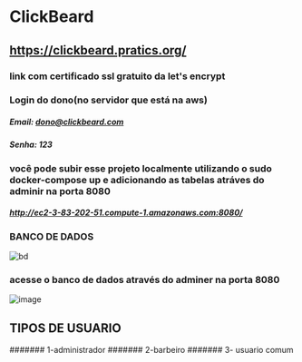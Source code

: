 # ClickBeard
## https://clickbeard.pratics.org/
### link com certificado ssl gratuito da let's encrypt

### Login do dono(no servidor que está na aws)
##### Email: dono@clickbeard.com
##### Senha: 123
### você pode subir esse projeto localmente utilizando o sudo docker-compose up e adicionando as tabelas atráves do adminir na porta 8080
##### http://ec2-3-83-202-51.compute-1.amazonaws.com:8080/
### BANCO DE DADOS
![bd](https://user-images.githubusercontent.com/51290633/156395671-5269b544-d707-4f30-ae89-de00bda3d15f.png)
### acesse o banco de dados através do adminer na porta 8080
![image](https://user-images.githubusercontent.com/51290633/156491128-840ff21c-4614-47ee-be3a-d19c689b4564.png)

## TIPOS DE USUARIO

####### 1-administrador
####### 2-barbeiro
####### 3- usuario comum

